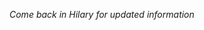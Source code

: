 <!--
.. title: Financial Econometrics II: Week 8
.. slug: hilary-term-8
.. date: 2020-11-27 17:51:05 UTC
.. tags: teaching, mfe
.. category: teaching 
.. link: 
.. description: Teaching resources for MFE Financial Econometrics II Week 8
.. type: text
.. jumbotron_color: #002147
.. jumbotron_light: True
.. jumbotron: MFE Financial Econometrics II: Week 8
.. jumbotron_text: Teaching material from Week 8.
-->
*Come back in Hilary for updated information*
